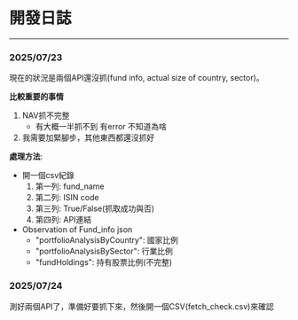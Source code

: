 # 開發日誌
---
### 2025/07/23
現在的狀況是兩個API還沒抓(fund info, actual size of country, sector)。 
   
**比較重要的事情**
1. NAV抓不完整
    - 有大概一半抓不到 有error 不知道為啥
2. 我需要加緊腳步，其他東西都還沒抓好  
  
**處理方法**:
- 開一個csv紀錄
    1. 第一列: fund_name
    2. 第二列: ISIN code
    3. 第三列: True/False(抓取成功與否)
    4. 第四列: API連結
- Observation of Fund_info json
    - "portfolioAnalysisByCountry": 國家比例
    - "portfolioAnalysisBySector": 行業比例
    - "fundHoldings": 持有股票比例(不完整)

### 2025/07/24
測好兩個API了，準備好要抓下來，然後開一個CSV(fetch_check.csv)來確認